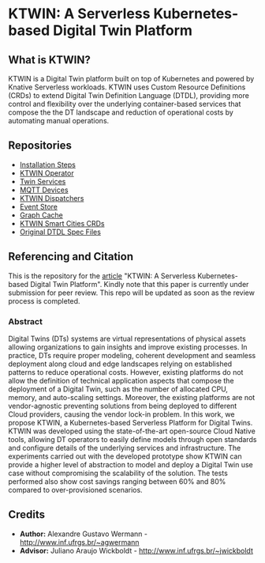 # KTWIN: A Serverless Kubernetes-based Digital Twin Platform

## What is KTWIN?

KTWIN is a Digital Twin platform built on top of Kubernetes and powered by Knative Serverless workloads. KTWIN uses Custom Resource Definitions (CRDs) to extend Digital Twin Definition Language (DTDL), providing more control and flexibility over the underlying container-based services that compose the the DT landscape and reduction of operational costs by automating manual operations.

## Repositories

- [Installation Steps](https://github.com/Open-Digital-Twin/ktwin-operator/tree/main/docs)
- [KTWIN Operator](https://github.com/Open-Digital-Twin/ktwin-operator)
- [Twin Services](https://github.com/Open-Digital-Twin/ktwin-smart-cities-services)
- [MQTT Devices](https://github.com/Open-Digital-Twin/ktwin-smart-cities-devices)
- [KTWIN Dispatchers](https://github.com/Open-Digital-Twin/ktwin-dispatchers)
- [Event Store](https://github.com/Open-Digital-Twin/ktwin-event-store)
- [Graph Cache](https://github.com/Open-Digital-Twin/ktwin-graph-cache)
- [KTWIN Smart Cities CRDs](https://github.com/Open-Digital-Twin/ktwin-smart-cities-devices)
- [Original DTDL Spec Files](https://github.com/Open-Digital-Twin/ktwin-opendigitaltwins-smartcities)

## Referencing and Citation

This is the repository for the [article](https://arxiv.org/abs/2408.01635) "KTWIN: A Serverless Kubernetes-based Digital Twin Platform". Kindly note that this paper is currently under submission for peer review. This repo will be updated as soon as the review process is completed.

### Abstract

Digital Twins (DTs) systems are virtual representations of physical assets allowing organizations to gain insights and improve existing processes. In practice, DTs require proper modeling, coherent development and seamless deployment along cloud and edge landscapes relying on established patterns to reduce operational costs. However, existing platforms do not allow the definition of technical application aspects that compose the deployment of a Digital Twin, such as the number of allocated CPU, memory, and auto-scaling settings. Moreover, the existing platforms are not vendor-agnostic preventing solutions from being deployed to different Cloud providers, causing the vendor lock-in problem. In this work, we propose KTWIN, a Kubernetes-based Serverless Platform for Digital Twins. KTWIN was developed using the state-of-the-art open-source Cloud Native tools, allowing DT operators to easily define models through open standards and configure details of the underlying services and infrastructure. The experiments carried out with the developed prototype show KTWIN can provide a higher level of abstraction to model and deploy a Digital Twin use case without compromising the scalability of the solution. The tests performed also show cost savings ranging between 60% and 80% compared to over-provisioned scenarios.

## Credits

- **Author:** Alexandre Gustavo Wermann - http://www.inf.ufrgs.br/~agwermann
- **Advisor:** Juliano Araujo Wickboldt - http://www.inf.ufrgs.br/~jwickboldt
